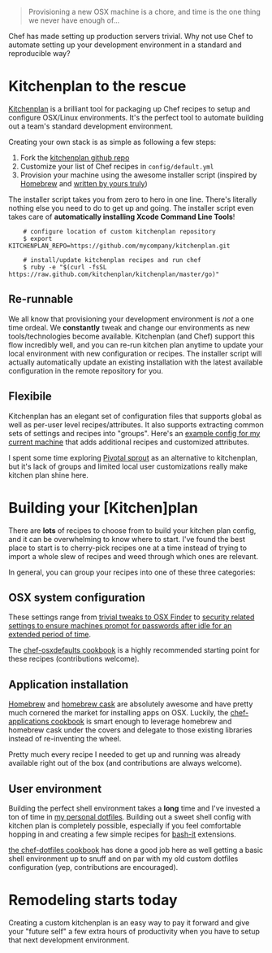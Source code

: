 > Provisioning a new OSX machine is a chore, and time is the one thing we never have enough of...

Chef has made setting up production servers trivial.  Why not use Chef to automate setting up your development environment in a standard and reproducible way?  

# Kitchenplan to the rescue


[Kitchenplan](http://vanderveer.be/blog/2013/04/14/presenting-kitchenplan/) is a brilliant tool for packaging up Chef recipes to setup and configure OSX/Linux environments.  It's the perfect tool to automate building out a team's standard development environment.

Creating your own stack is as simple as following a few steps:

1. Fork the [kitchenplan github repo](https://github.com/thegarage/kitchenplan/)
2. Customize your list of Chef recipes in `config/default.yml`
3. Provision your machine using the awesome installer script (inspired by [Homebrew](https://raw.github.com/mxcl/homebrew/go) and [written by yours truly](https://github.com/kitchenplan/kitchenplan/pull/33))


The installer script takes you from zero to hero in one line.  There's literally nothing else you need to do to get up and going.  The installer script even takes care of **automatically installing Xcode Command Line Tools**!

```
    # configure location of custom kitchenplan repository
    $ export KITCHENPLAN_REPO=https://github.com/mycompany/kitchenplan.git

    # install/update kitchenplan recipes and run chef
    $ ruby -e "$(curl -fsSL https://raw.github.com/kitchenplan/kitchenplan/master/go)"
```

## Re-runnable
We all know that provisioning your development environment is *not* a one time ordeal.  We **constantly** tweak and change our environments as new tools/technologies become available.  Kitchenplan (and Chef) support this flow incredibly well, and you can re-run kitchen plan anytime to update your local environment with new configuration or recipes.  The installer script will actually automatically update an existing installation with the latest available configuration in the remote repository for you.

## Flexibile
Kitchenplan has an elegant set of configuration files that supports global as well as per-user level recipes/attributes.  It also supports extracting common sets of settings and recipes into "groups".  Here's an [example config for my current machine](https://github.com/thegarage/kitchenplan/blob/master/config/people/ryansonnek.yml) that adds additional recipes and customized attributes.

I spent some time exploring [Pivotal sprout](https://github.com/wireframe/chef-osxbootstrap) as an alternative to kitchenplan, but it's lack of groups and limited local user customizations really make kitchen plan shine here.

# Building your [Kitchen]plan

There are **lots** of recipes to choose from to build your kitchen plan config, and it can be overwhelming to know where to start.  I've found the best place to start is to cherry-pick recipes one at a time instead of trying to import a whole slew of recipes and weed through which ones are relevant.

In general, you can group your recipes into one of these three categories:

## OSX system configuration

These settings range from [trivial tweaks to OSX Finder](https://github.com/thegarage/chef-osxdefaults/blob/master/recipes/finder_display_full_path.rb) to [security related settings to ensure machines prompt for passwords after idle for an extended period of time](https://github.com/thegarage/chef-osxdefaults/blob/master/recipes/set_screensaver_preferences.rb).

The [chef-osxdefaults cookbook](https://github.com/kitchenplan/chef-osxdefaults) is a highly recommended starting point for these recipes (contributions welcome).  

## Application installation

[Homebrew](http://brew.sh) and [homebrew cask](https://github.com/phinze/homebrew-cask) are absolutely awesome and have pretty much cornered the market for installing apps on OSX.  Luckily, the [chef-applications cookbook](https://github.com/kitchenplan/chef-applications) is smart enough to leverage homebrew and homebrew cask under the covers and delegate to those existing libraries instead of re-inventing the wheel.

Pretty much every recipe I needed to get up and running was already available right out of the box (and contributions are always welcome).  

## User environment
Building the perfect shell environment takes a **long** time and I've invested a ton of time in [my personal dotfiles](https://github.com/wirefarme/dotfiles
).  Building out a sweet shell config with kitchen plan is completely possible, especially if you feel comfortable hopping in and creating a few simple recipes for [bash-it](https://github.com/revans/bash-it) extensions.

[the chef-dotfiles cookbook](https://github.com/thegarage/chef-dotfiles) has done a good job here as well getting a basic shell environment up to snuff and on par with my old custom dotfiles configuration (yep, contributions are encouraged).

# Remodeling starts today

Creating a custom kitchenplan is an easy way to pay it forward and give your "future self" a few extra hours of productivity when you have to setup that next development environment.
